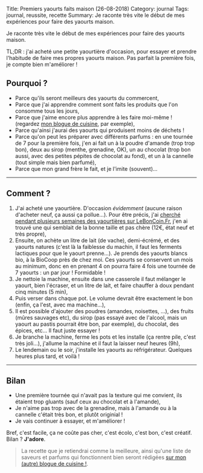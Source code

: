 Title: Premiers yaourts faits maison (26-08-2018)
Category: journal
Tags: journal, reussite, recette
Summary: Je raconte très vite le début de mes expériences pour faire des yaourts maison.

Je raconte très vite le début de mes expériences pour faire des yaourts maison.

TL;DR : j'ai acheté une petite yaourtière d'occasion, pour essayer et prendre l'habitude de faire mes propres yaourts maison. Pas parfait la première fois, je compte bien m'améliorer !

## Pourquoi ?

- Parce qu'ils seront meilleurs des yaourts du commercent,
- Parce que j'ai apprendre comment sont faits les produits que l'on consomme tous les jours,
- Parce que j'aime encore plus apprendre à les faire moi-même ! (regardez [mon blogue de cuisine](https://perso.crans.org/besson/cuisine/), par exemple),
- Parce qu'ainsi j'aurai des yaourts qui produisent moins de déchets !
- Parce qu'on peut les préparer avec différents parfums : en une tournée de 7 pour la première fois, j'en ai fait un à la poudre d'amande (trop trop bon), deux au sirop (menthe, grenadine, OK), un au chocolat (trop bon aussi, avec des petites pépites de chocolat au fond), et un à la cannelle (tout simple mais bien parfumé),
- Parce que mon grand frère le fait, et je l'imite (souvent)…

---

## Comment ?

1. J'ai acheté une yaourtière. D'occasion *évidemment* (aucune raison d'acheter neuf, ça aussi ça pollue…). Pour être précis, j'ai [cherché pendant plusieurs semaines des yaourtières sur LeBonCoin.Fr](https://www.leboncoin.fr/recherche/?text=yaourti%C3%A8re&region=6&cities=Rennes), j'en ai trouvé une qui semblait de la bonne taille et pas chère (12€, état neuf et très propre),
2. Ensuite, on achète un litre de lait (de vache), demi-écrémé, et des yaourts natures (c'est là la faiblesse du machin, il faut les ferments lactiques pour que le yaourt prenne…). Je prends des yaourts blancs bio, à la BioCoop près de chez moi. Ces yaourts se conservent un mois au minimum, donc en en prenant 4 on pourra faire 4 fois une tournée de 7 yaourts : un par jour ! Formidable !
3. Je nettoie la machine, ensuite dans une casserole il faut mélanger le yaourt, bien l'écraser, et un litre de lait, et faire chauffer à doux pendant cinq minutes (5 min),
4. Puis verser dans chaque pot. Le volume devrait être exactement le bon (enfin, ça l'est, avec ma machine…),
5. Il est possible d'ajouter des poudres (amandes, noisettes, …), des fruits (mûres sauvages etc), du sirop (pas essayé avec de l'alcool, mais un yaourt au pastis pourrait être bon, par exemple), du chocolat, des épices, etc… Il faut juste essayer !
6. Je branche la machine, ferme les pots et les installe (ça rentre pile, c'est très joli…), j'allume la machine et il faut la laisser neuf heures (9h),
7. Le lendemain ou le soir, j'installe les yaourts au réfrigérateur. Quelques heures plus tard, et voilà !

---

## Bilan

- Une première tournée qui n'avait pas la texture qui me convient, ils étaient trop gluants (sauf ceux au chocolat et à l'amande),
- Je n'aime pas trop avec de la grenadine, mais à l'amande ou à la cannelle c'était très bon, et plutôt originial !
- Je vais continuer à essayer, et m'améliorer !

Bref, c'est facile, ça ne coûte pas cher, c'est écolo, c'est bon, c'est créatif. Bilan ? **J'adore**.

> La recette que je retiendrai comme la meilleure, ainsi qu'une liste de saveurs et parfums qui fonctionnent bien seront rédigées [sur mon (autre) blogue de cuisine !](https://perso.crans.org/besson/cuisine/).
